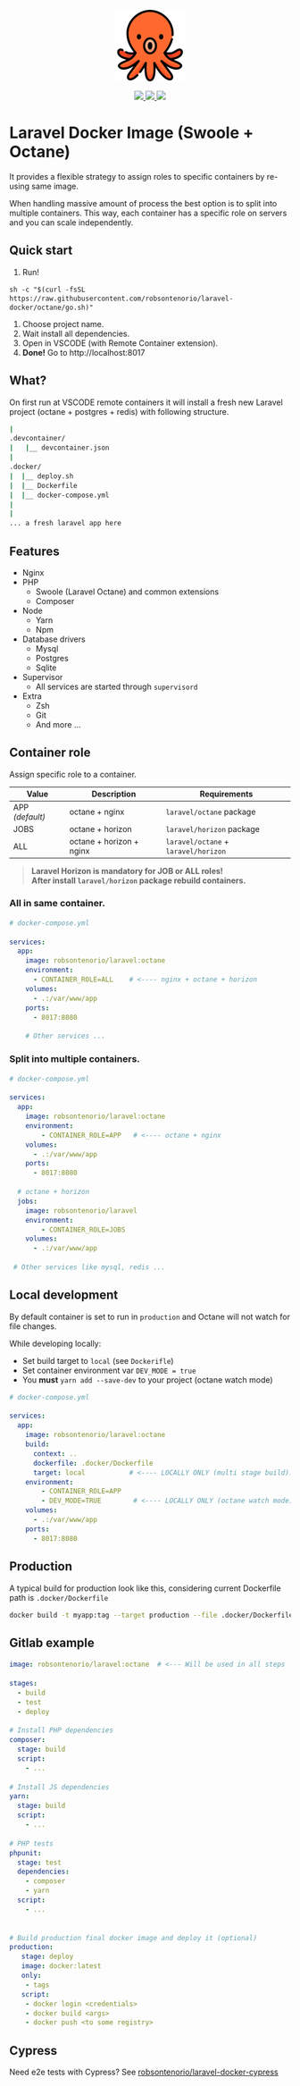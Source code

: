 <p align="center">
  <img src="https://raw.githubusercontent.com/robsontenorio/laravel-docker/master/octopus.png">
</p> 
<p align="center">    
  <a href="https://hub.docker.com/r/robsontenorio/laravel">
    <img src="https://img.shields.io/docker/v/robsontenorio/laravel?color=green&sort=semver&style=for-the-badge" />
    <img src="https://img.shields.io/docker/pulls/robsontenorio/laravel?color=orange&style=for-the-badge" />
    <img src="https://img.shields.io/docker/image-size/robsontenorio/laravel?sort=date&style=for-the-badge" />
  </a>
</p>

# Laravel Docker Image (Swoole + Octane)

It provides a flexible strategy to assign roles to specific containers by re-using same image.

When handling massive amount of process the best option is to split into multiple containers. This way, each container has a specific role on servers and you can scale independently.

## Quick start

1. Run!
```
sh -c "$(curl -fsSL https://raw.githubusercontent.com/robsontenorio/laravel-docker/octane/go.sh)"

```
1. Choose project name.
1. Wait install all dependencies.
1. Open in VSCODE (with Remote Container extension).
1. **Done!** Go to http://localhost:8017

## What?

On first run at VSCODE remote containers it will install a fresh new Laravel project (octane + postgres + redis) with following structure.

```bash
|
.devcontainer/
|   |__ devcontainer.json  
|    
.docker/
|  |__ deploy.sh           
|  |__ Dockerfile          
|  |__ docker-compose.yml  
|
|
... a fresh laravel app here


```



## Features

- Nginx
- PHP
    - Swoole (Laravel Octane) and common extensions
    - Composer
- Node
    - Yarn
    - Npm
- Database drivers
    - Mysql 
    - Postgres 
    - Sqlite
- Supervisor
   - All services are started through `supervisord`
- Extra
   - Zsh
   - Git
   - And more ...

## Container role

Assign specific role to a container.

| Value             | Description |  Requirements |
| ---------------   | ----------- | ------------- |
| APP *(default)*   | octane + nginx  | `laravel/octane` package |
| JOBS              | octane + horizon | `laravel/horizon` package |
| ALL               | octane + horizon + nginx | `laravel/octane` + `laravel/horizon`

> **Laravel Horizon is mandatory for JOB or ALL roles! <br> After install `laravel/horizon` package rebuild containers.**


###  All in same container.

```yaml
# docker-compose.yml

services:  
  app:
    image: robsontenorio/laravel:octane    
    environment:
      - CONTAINER_ROLE=ALL    # <---- nginx + octane + horizon 
    volumes:
      - .:/var/www/app
    ports:
      - 8017:8080

    # Other services ...
```


### Split into multiple containers.

```yaml
# docker-compose.yml

services:
  app:
    image: robsontenorio/laravel:octane
    environment:
        - CONTAINER_ROLE=APP   # <---- octane + nginx
    volumes:
      - .:/var/www/app
    ports:
      - 8017:8080
 
  # octane + horizon 
  jobs:
    image: robsontenorio/laravel
    environment:
        - CONTAINER_ROLE=JOBS
    volumes:
      - .:/var/www/app

 # Other services like mysql, redis ...
```

## Local development

By default container is set to run in `production` and Octane will not watch for file changes.

While developing locally:
- Set build target to `local` (see `Dockerifle`)
- Set container environment var `DEV_MODE = true`
- You **must**  `yarn add --save-dev` to your project (octane watch mode)

```yaml
# docker-compose.yml

services:
  app:
    image: robsontenorio/laravel:octane
    build:
      context: ..
      dockerfile: .docker/Dockerfile
      target: local           # <---- LOCALLY ONLY (multi stage build).
    environment:
        - CONTAINER_ROLE=APP   
        - DEV_MODE=TRUE        # <---- LOCALLY ONLY (octane watch mode).
    volumes:
      - .:/var/www/app
    ports:
      - 8017:8080
```



## Production

A typical build for production look like this, considering current Dockerfile path is `.docker/Dockerfile`

```bash
docker build -t myapp:tag --target production --file .docker/Dockerfile . # <-- a dot "." here
```

## Gitlab example

```yaml
image: robsontenorio/laravel:octane  # <--- Will be used in all steps

stages:
  - build
  - test
  - deploy

# Install PHP dependencies
composer:  
  stage: build
  script:
    - ...

# Install JS dependencies
yarn:  
  stage: build  
  script:
    - ...

# PHP tests
phpunit:  
  stage: test
  dependencies:
    - composer
    - yarn    
  script:
    - ...


# Build production final docker image and deploy it (optional)
production:
   stage: deploy
   image: docker:latest
   only:
    - tags
   script:
    - docker login <credentials>
    - docker build <args>
    - docker push <to some registry>
```

## Cypress

Need e2e tests with Cypress? See [robsontenorio/laravel-docker-cypress](https://github.com/robsontenorio/laravel-docker-cypress)
